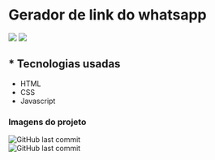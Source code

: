 
# Gerador de link do whatsapp

![](https://img.shields.io/github/stars/pandao/editor.md.svg) ![](https://img.shields.io/github/forks/pandao/editor.md.svg) 


## * Tecnologias usadas 

* HTML
* CSS
* Javascript

### Imagens do projeto

 <img alt="GitHub last commit" src="https://imgur.com/XeCTDA6.png"></br>
 <img alt="GitHub last commit" src="https://imgur.com/JD9sYKt.png">
